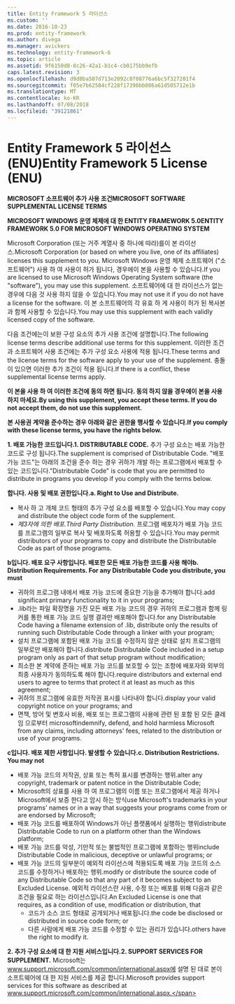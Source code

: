 ```yaml
---
title: Entity Framework 5 라이선스
ms.custom: ''
ms.date: 2016-10-23
ms.prod: entity-framework
ms.author: divega
ms.manager: avickers
ms.technology: entity-framework-6
ms.topic: article
ms.assetid: 9f6150d8-8c26-42a1-b1c4-cb0175bb9efb
caps.latest.revision: 3
ms.openlocfilehash: d9d0ba507d713e2092c8f08776a6bc5f327201f4
ms.sourcegitcommit: f05e7b62584cf228f17390bb086a61d505712e1b
ms.translationtype: MT
ms.contentlocale: ko-KR
ms.lasthandoff: 07/08/2018
ms.locfileid: "39121861"
---
```

# <a name="entity-framework-5-license-enu"></a><span data-ttu-id="de31f-102">Entity Framework 5 라이선스 (ENU)</span><span class="sxs-lookup"><span data-stu-id="de31f-102">Entity Framework 5 License (ENU)</span></span>
<span data-ttu-id="de31f-103">**MICROSOFT 소프트웨어 추가 사용 조건**</span><span class="sxs-lookup"><span data-stu-id="de31f-103">**MICROSOFT SOFTWARE SUPPLEMENTAL LICENSE TERMS**</span></span>

<span data-ttu-id="de31f-104">**MICROSOFT WINDOWS 운영 체제에 대 한 ENTITY FRAMEWORK 5.0**</span><span class="sxs-lookup"><span data-stu-id="de31f-104">**ENTITY FRAMEWORK 5.0 FOR MICROSOFT WINDOWS OPERATING SYSTEM**</span></span>

<span data-ttu-id="de31f-105">Microsoft Corporation (또는 거주 계열사 중 하나에 따라)를이 본 라이선스.</span><span class="sxs-lookup"><span data-stu-id="de31f-105">Microsoft Corporation (or based on where you live, one of its affiliates) licenses this supplement to you.</span></span> <span data-ttu-id="de31f-106">Microsoft Windows 운영 체제 소프트웨어 ("소프트웨어") 사용 하 여 사용이 허가 됩니다, 경우에이 본을 사용할 수 있습니다.</span><span class="sxs-lookup"><span data-stu-id="de31f-106">If you are licensed to use Microsoft Windows Operating System software (the "software"), you may use this supplement.</span></span> <span data-ttu-id="de31f-107">소프트웨어에 대 한 라이선스가 없는 경우에 다음 것 사용 하지 않을 수 있습니다.</span><span class="sxs-lookup"><span data-stu-id="de31f-107">You may not use it if you do not have a license for the software.</span></span> <span data-ttu-id="de31f-108">이 본 소프트웨어의 각 유효 하 게 사용이 허가 된 복사본과 함께 사용할 수 있습니다.</span><span class="sxs-lookup"><span data-stu-id="de31f-108">You may use this supplement with each validly licensed copy of the software.</span></span>

<span data-ttu-id="de31f-109">다음 조건에는이 보완 구성 요소의 추가 사용 조건에 설명합니다.</span><span class="sxs-lookup"><span data-stu-id="de31f-109">The following license terms describe additional use terms for this supplement.</span></span> <span data-ttu-id="de31f-110">이러한 조건과 소프트웨어 사용 조건에는 추가 구성 요소 사용에 적용 됩니다.</span><span class="sxs-lookup"><span data-stu-id="de31f-110">These terms and the license terms for the software apply to your use of the supplement.</span></span> <span data-ttu-id="de31f-111">충돌이 있으면 이러한 추가 조건이 적용 됩니다.</span><span class="sxs-lookup"><span data-stu-id="de31f-111">If there is a conflict, these supplemental license terms apply.</span></span>

<span data-ttu-id="de31f-112">**이 본을 사용 하 여 이러한 조건에 동의 하면 됩니다. 동의 하지 않을 경우에이 본을 사용 하지 마세요.**</span><span class="sxs-lookup"><span data-stu-id="de31f-112">**By using this supplement, you accept these terms. If you do not accept them, do not use this supplement.**</span></span>

<span data-ttu-id="de31f-113">**본 사용권 계약을 준수하는 경우 아래와 같은 권한을 행사할 수 있습니다.**</span><span class="sxs-lookup"><span data-stu-id="de31f-113">**If you comply with these license terms, you have the rights below.**</span></span>

<span data-ttu-id="de31f-114">**1. 배포 가능한 코드입니다.**</span><span class="sxs-lookup"><span data-stu-id="de31f-114">**1. DISTRIBUTABLE CODE.**</span></span> <span data-ttu-id="de31f-115">추가 구성 요소는 배포 가능한 코드로 구성 됩니다.</span><span class="sxs-lookup"><span data-stu-id="de31f-115">The supplement is comprised of Distributable Code.</span></span> <span data-ttu-id="de31f-116">"배포 가능 코드"는 아래의 조건을 준수 하는 경우 귀하가 개발 하는 프로그램에서 배포할 수 있는 코드입니다.</span><span class="sxs-lookup"><span data-stu-id="de31f-116">"Distributable Code" is code that you are permitted to distribute in programs you develop if you comply with the terms below.</span></span>

<span data-ttu-id="de31f-117">**합니다. 사용 및 배포 권한입니다.**</span><span class="sxs-lookup"><span data-stu-id="de31f-117">**a. Right to Use and Distribute.**</span></span>

-   <span data-ttu-id="de31f-118">복사 하 고 개체 코드 형태의 추가 구성 요소를 배포할 수 있습니다.</span><span class="sxs-lookup"><span data-stu-id="de31f-118">You may copy and distribute the object code form of the supplement.</span></span>
-   <span data-ttu-id="de31f-119">*제3자에 의한 배포.*</span><span class="sxs-lookup"><span data-stu-id="de31f-119">*Third Party Distribution.*</span></span> <span data-ttu-id="de31f-120">프로그램 배포자가 배포 가능 코드를 프로그램의 일부로 복사 및 배포하도록 허용할 수 있습니다.</span><span class="sxs-lookup"><span data-stu-id="de31f-120">You may permit distributors of your programs to copy and distribute the Distributable Code as part of those programs.</span></span>

<span data-ttu-id="de31f-121">**b입니다. 배포 요구 사항입니다. 배포한 모든 배포 가능한 코드를 사용 해야**</span><span class="sxs-lookup"><span data-stu-id="de31f-121">**b. Distribution Requirements. For any Distributable Code you distribute, you must**</span></span>

-   <span data-ttu-id="de31f-122">귀하의 프로그램 내에서 배포 가능 코드에 중요한 기능을 추가해야 합니다.</span><span class="sxs-lookup"><span data-stu-id="de31f-122">add significant primary functionality to it in your programs;</span></span>
-   <span data-ttu-id="de31f-123">.lib라는 파일 확장명을 가진 모든 배포 가능 코드의 경우 귀하의 프로그램과 함께 링커를 통한 배포 가능 코드 실행 결과만 배포해야 합니다.</span><span class="sxs-lookup"><span data-stu-id="de31f-123">for any Distributable Code having a filename extension of .lib, distribute only the results of running such Distributable Code through a linker with your program;</span></span>
-   <span data-ttu-id="de31f-124">설치 프로그램에 포함된 배포 가능 코드를 수정하지 않은 상태로 설치 프로그램의 일부로만 배포해야 합니다.</span><span class="sxs-lookup"><span data-stu-id="de31f-124">distribute Distributable Code included in a setup program only as part of that setup program without modification;</span></span>
-   <span data-ttu-id="de31f-125">최소한 본 계약에 준하는 배포 가능 코드를 보호할 수 있는 조항에 배포자와 외부의 최종 사용자가 동의하도록 해야 합니다.</span><span class="sxs-lookup"><span data-stu-id="de31f-125">require distributors and external end users to agree to terms that protect it at least as much as this agreement;</span></span>
-   <span data-ttu-id="de31f-126">귀하의 프로그램에 유효한 저작권 표시를 나타내야 합니다.</span><span class="sxs-lookup"><span data-stu-id="de31f-126">display your valid copyright notice on your programs; and</span></span>
-   <span data-ttu-id="de31f-127">면책, 방어 및 변호사 비용, 배포 또는 프로그램의 사용에 관련 된 포함 된 모든 클레임 으로부터 microsoft</span><span class="sxs-lookup"><span data-stu-id="de31f-127">indemnify, defend, and hold harmless Microsoft from any claims, including attorneys' fees, related to the distribution or use of your programs.</span></span>

<span data-ttu-id="de31f-128">**c입니다. 배포 제한 사항입니다. 발생할 수 있습니다.**</span><span class="sxs-lookup"><span data-stu-id="de31f-128">**c. Distribution Restrictions. You may not**</span></span>

-   <span data-ttu-id="de31f-129">배포 가능 코드의 저작권, 상표 또는 특허 표시를 변경하는 행위.</span><span class="sxs-lookup"><span data-stu-id="de31f-129">alter any copyright, trademark or patent notice in the Distributable Code;</span></span>
-   <span data-ttu-id="de31f-130">Microsoft의 상표를 사용 하 여 프로그램의 이름 또는 프로그램에서 제공 하거나 Microsoft에서 보증 한다고 암시 하는 방식</span><span class="sxs-lookup"><span data-stu-id="de31f-130">use Microsoft's trademarks in your programs' names or in a way that suggests your programs come from or are endorsed by Microsoft;</span></span>
-   <span data-ttu-id="de31f-131">배포 가능 코드를 배포하여 Windows가 아닌 플랫폼에서 실행하는 행위</span><span class="sxs-lookup"><span data-stu-id="de31f-131">distribute Distributable Code to run on a platform other than the Windows platform;</span></span>
-   <span data-ttu-id="de31f-132">배포 가능 코드를 악성, 기만적 또는 불법적인 프로그램에 포함하는 행위</span><span class="sxs-lookup"><span data-stu-id="de31f-132">include Distributable Code in malicious, deceptive or unlawful programs; or</span></span>
-   <span data-ttu-id="de31f-133">배포 가능 코드의 일부분이 예외적 라이선스에 적용되도록 배포 가능 코드의 소스 코드를 수정하거나 배포하는 행위.</span><span class="sxs-lookup"><span data-stu-id="de31f-133">modify or distribute the source code of any Distributable Code so that any part of it becomes subject to an Excluded License.</span></span> <span data-ttu-id="de31f-134">예외적 라이선스란 사용, 수정 또는 배포를 위해 다음과 같은 조건을 필요로 하는 라이선스입니다.</span><span class="sxs-lookup"><span data-stu-id="de31f-134">An Excluded License is one that requires, as a condition of use, modification or distribution, that</span></span>
    -   <span data-ttu-id="de31f-135">코드가 소스 코드 형태로 공개되거나 배포됩니다.</span><span class="sxs-lookup"><span data-stu-id="de31f-135">the code be disclosed or distributed in source code form; or</span></span>
    -   <span data-ttu-id="de31f-136">다른 사람에게 배포 가능 코드를 수정할 수 있는 권리가 있습니다.</span><span class="sxs-lookup"><span data-stu-id="de31f-136">others have the right to modify it.</span></span>

<span data-ttu-id="de31f-137">**2. 추가 구성 요소에 대 한 지원 서비스입니다.**</span><span class="sxs-lookup"><span data-stu-id="de31f-137">**2. SUPPORT SERVICES FOR SUPPLEMENT.**</span></span> <span data-ttu-id="de31f-138">Microsoft는 www.support.microsoft.com/common/international.aspx에 설명 된 대로 본이 소프트웨어에 대 한 지원 서비스를 제공 합니다.</span><span class="sxs-lookup"><span data-stu-id="de31f-138">Microsoft provides support services for this software as described at www.support.microsoft.com/common/international.aspx.</span></span>
